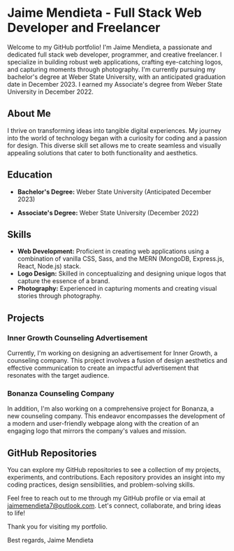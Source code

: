 # Jaime Mendieta - Full Stack Web Developer and Freelancer

Welcome to my GitHub portfolio! I'm Jaime Mendieta, a passionate and dedicated full stack web developer, programmer, and creative freelancer. I specialize in building robust web applications, crafting eye-catching logos, and capturing moments through photography. I'm currently pursuing my bachelor's degree at Weber State University, with an anticipated graduation date in December 2023. I earned my Associate's degree from Weber State University in December 2022.

## About Me

I thrive on transforming ideas into tangible digital experiences. My journey into the world of technology began with a curiosity for coding and a passion for design. This diverse skill set allows me to create seamless and visually appealing solutions that cater to both functionality and aesthetics.

## Education

- **Bachelor's Degree:** Weber State University (Anticipated December 2023)

- **Associate's Degree:** Weber State University (December 2022)

## Skills

- **Web Development:** Proficient in creating web applications using a combination of vanilla CSS, Sass, and the MERN (MongoDB, Express.js, React, Node.js) stack.
- **Logo Design:** Skilled in conceptualizing and designing unique logos that capture the essence of a brand.
- **Photography:** Experienced in capturing moments and creating visual stories through photography.

## Projects

### Inner Growth Counseling Advertisement

Currently, I'm working on designing an advertisement for Inner Growth, a counseling company. This project involves a fusion of design aesthetics and effective communication to create an impactful advertisement that resonates with the target audience.

### Bonanza Counseling Company

In addition, I'm also working on a comprehensive project for Bonanza, a new counseling company. This endeavor encompasses the development of a modern and user-friendly webpage along with the creation of an engaging logo that mirrors the company's values and mission.

## GitHub Repositories

You can explore my GitHub repositories to see a collection of my projects, experiments, and contributions. Each repository provides an insight into my coding practices, design sensibilities, and problem-solving skills.

Feel free to reach out to me through my GitHub profile or via email at jaimemendieta7@outlook.com. Let's connect, collaborate, and bring ideas to life!

Thank you for visiting my portfolio.

Best regards,
Jaime Mendieta

<!--
**jaimemendieta/jaimemendieta** is a ✨ _special_ ✨ repository because its `README.md` (this file) appears on your GitHub profile.
-->
